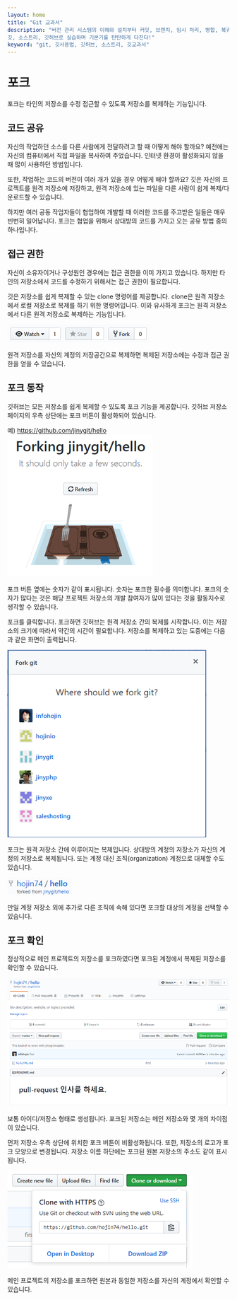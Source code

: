 ```yaml
---
layout: home
title: "Git 교과서"
description: "버전 관리 시스템의 이해와 설치부터 커밋, 브랜치, 임시 처리, 병합, 복귀, 서브모듈, 태그까지
깃, 소스트리, 깃허브로 실습하며 기본기를 탄탄하게 다진다!"
keyword: "git, 깃사용법, 깃허브, 소스트리, 깃교과서"
---
```

# 포크
포크는 타인의 저장소를 수정 접근할 수 있도록 저장소를 복제하는 기능입니다.

## 코드 공유
자신의 작업하던 소스를 다른 사람에게 전달하려고 할 때 어떻게 해야 할까요? 예전에는 자신의 컴퓨터에서 직접 파일을 복사하여 주었습니다. 인터넷 환경이 활성화되지 않을 때 많이 사용하던 방법입니다.

또한, 작업하는 코드의 버전이 여러 개가 있을 경우 어떻게 해야 할까요? 깃은 자신의 프로젝트를 원격 저장소에 저장하고, 원격 저장소에 있는 파일을 다른 사람이 쉽게 복제/다운로드할 수 있습니다.

하지만 여러 공동 작업자들이 협업하여 개발할 때 이러한 코드를 주고받은 일들은 매우 빈번히 일어납니다. 포크는 협업을 위해서 상대방의 코드를 가지고 오는 공유 방법 중의 하나입니다.

## 접근 권한
자신이 소유자이거나 구성원인 경우에는 접근 권한을 이미 가지고 있습니다. 하지만 타인의 저장소에서 코드를 수정하기 위해서는 접근 권한이 필요합니다.

깃은 저장소를 쉽게 복제할 수 있는 clone 명령어를 제공합니다. clone은 원격 저장소에서 로컬 저장소로 복제를 하기 위한 명령어입니다. 이와 유사하게 포크는 원격 저장소에서 다른 원격 저장소로 복제하는 기능입니다.

![풀리퀘스트](./img/image004.png)  

원격 저장소를 자신의 계정의 저장공간으로 복제하면 복제된 저장소에는 수정과 접근 권한을 얻을 수 있습니다. 

## 포크 동작
깃허브는 모든 저장소를 쉽게 복제할 수 있도록 포크 기능을 제공합니다. 깃허브 저장소 페이지의 우측 상단에는 포크 버튼이 활성화되어 있습니다.

예) https://github.com/jinygit/hello
![풀리퀘스트](./img/image005.png)  

포크 버튼 옆에는 숫자가 같이 표시됩니다. 숫자는 포크한 횟수를 의미합니다. 포크의 숫자가 많다는 것은 해당 프로젝트 저장소의 개발 참여자가 많이 있다는 것을 활동지수로 생각할 수 있습니다. 

포크를 클릭합니다. 포크하면 깃허브는 원격 저장소 간의 복제를 시작합니다. 이는 저장소의 크기에 따라서 약간의 시간이 필요합니다. 저장소를 복제하고 있는 도중에는 다음과 같은 화면이 출력됩니다.

![풀리퀘스트](./img/image006.png)  

포크는 원격 저장소 간에 이루어지는 복제입니다. 상대방의 계정의 저장소가 자신의 계정의 저장소로 복제됩니다. 또는 계정 대신 조직(organization) 계정으로 대체할 수도 있습니다.

![풀리퀘스트](./img/image007.png)  

만일 계정 저장소 외에 추가로 다른 조직에 속해 있다면 포크할 대상의 계정을 선택할 수 있습니다.

## 포크 확인
정상적으로 메인 프로젝트의 저장소를 포크하였다면 포크된 계정에서 복제된 저장소를 확인할 수 있습니다.

![풀리퀘스트](./img/image008.png)  

보통 아이디/저장소 형태로 생성됩니다. 포크된 저장소는 메인 저장소와 몇 개의 차이점이 있습니다. 

먼저 저장소 우측 상단에 위치한 포크 버튼이 비활성화됩니다. 또한, 저장소의 로고가 포크 모양으로 변경됩니다. 저장소 이름 하단에는 포크된 원본 저장소의 주소도 같이 표시됩니다.

![풀리퀘스트](./img/image009.png)  

메인 프로젝트의 저장소를 포크하면 원본과 동일한 저장소를 자신의 계정에서 확인할 수 있습니다.
